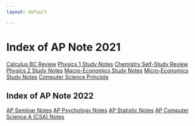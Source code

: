 ```yaml
---
layout: default

---
```



# Index of AP Note 2021
[Calculus BC Review](/Calculus_BC/Calculus_BC_Review.md)
[Physics 1 Study Notes](/Physics_1/Physics_1_Study_Notes.md)
[Chemistry Self-Study Review](/Chemistry/Chemistry_Self-Study_Review.md)
[Physics 2 Study Notes](/Physics_2/Physics_2_Study_Notes.md)
[Macro-Economics Study Notes](/Economics/Demand_and_Supply.md)
[Micro-Economics Study Notes](/Economics/Demand_and_Supply.md)
[Computer Science Principle](/Computer_Science_Principle/Computer_Science_Principle.md)

Index of AP Note 2022
---
[AP Seminar Notes]()
[AP Psychology Notes]()
[AP Statistic Notes]()
[AP Computer Science A (CSA) Notes]()
